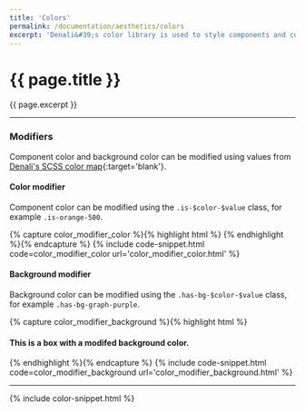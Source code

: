 ```yaml
---
title: 'Colors'
permalink: /documentation/aesthetics/colors
excerpt: 'Denali&#39;s color library is used to style components and convey meaning.'
---
```


# {{ page.title }}

{{ page.excerpt }}


***

### Modifiers
Component color and background color can be modified using values from [Denali&#39;s SCSS color map](https://github.com/denali-system-language/denali-css/blob/master/scss/maps/color-maps.scss){:target='blank'}.
#### Color modifier
Component color can be modified using the `.is-$color-$value` class, for example `.is-orange-500`.

{% capture color_modifier_color %}{% highlight html %}
<i class="d-icon d-user-profile-circle is-medium is-orange-500"></i>
{% endhighlight %}{% endcapture %}
{% include code-snippet.html code=color_modifier_color url='color_modifier_color.html' %}

#### Background modifier
Background color can be modified using the `.has-bg-$color-$value` class, for example `.has-bg-graph-purple`.

{% capture color_modifier_background %}{% highlight html %}
<div class="box has-bg-graph-purple">
  <h4 class="is-grey-100">This is a box with a modifed background color.</h4>
</div>
{% endhighlight %}{% endcapture %}
{% include code-snippet.html code=color_modifier_background url='color_modifier_background.html' %}


***


{% include color-snippet.html %}
